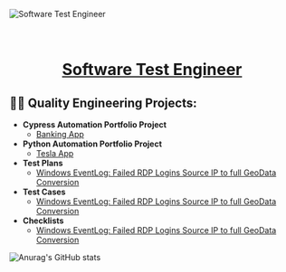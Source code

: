 ![Software Test Engineer](https://pbs.twimg.com/profile_banners/1374770108162134018/1680228386/1500x500)
<h1  align="center" Align Middle width="600" ><br/><a href="https://www.linkedin.com/in/lana-qe-mba/">Software Test Engineer</a> </h1>

<h2>👨‍💻 Quality Engineering Projects:</h2>

- <b>Cypress Automation Portfolio Project </b>
  - [Banking App](https://github.com/joshmadakor1/Algorithms-Practice)
- <b>Python Automation Portfolio Project</b>
  - [Tesla App](https://github.com/joshmadakor1/4chan-Image-Analysis-Middleware-C964)</i>
- <b>Test Plans</b>
  - [Windows EventLog: Failed RDP Logins Source IP to full GeoData Conversion](https://github.com/joshmadakor1/Sentinel-Lab)
- <b>Test Cases</b>
  - [Windows EventLog: Failed RDP Logins Source IP to full GeoData Conversion](https://github.com/joshmadakor1/Sentinel-Lab)
- <b>Checklists</b>
  - [Windows EventLog: Failed RDP Logins Source IP to full GeoData Conversion](https://github.com/joshmadakor1/Sentinel-Lab)

![Anurag's GitHub stats](https://github-readme-stats.vercel.app/api?username=CommittedtoQuality&show_icons=true)
  
<!--
**CommittedtoQuality/CommittedtoQuality** is a ✨ _special_ ✨ repository because its `README.md` (this file) appears on your GitHub profile.
  
 
Here are some ideas to get you started:

- 🔭 I’m currently working on ...
- 🌱 I’m currently learning ...
- 👯 I’m looking to collaborate on ...
- 🤔 I’m looking for help with ...
- 💬 Ask me about ...
- 📫 How to reach me: ...
- 😄 Pronouns: ...
- ⚡ Fun fact: ...
-->
